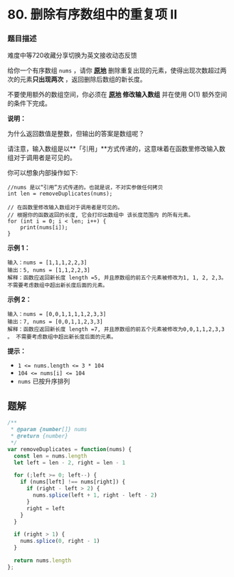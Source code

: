 # **80. 删除有序数组中的重复项 II**

### 题目描述

难度中等720收藏分享切换为英文接收动态反馈

给你一个有序数组 `nums` ，请你 **[原地](http://baike.baidu.com/item/%E5%8E%9F%E5%9C%B0%E7%AE%97%E6%B3%95)** 删除重复出现的元素，使得出现次数超过两次的元素**只出现两次** ，返回删除后数组的新长度。

不要使用额外的数组空间，你必须在 **[原地](https://baike.baidu.com/item/%E5%8E%9F%E5%9C%B0%E7%AE%97%E6%B3%95) 修改输入数组** 并在使用 O(1) 额外空间的条件下完成。

**说明：**

为什么返回数值是整数，但输出的答案是数组呢？

请注意，输入数组是以**「引用」**方式传递的，这意味着在函数里修改输入数组对于调用者是可见的。

你可以想象内部操作如下:

```
//nums 是以“引用”方式传递的。也就是说，不对实参做任何拷贝
int len = removeDuplicates(nums);

// 在函数里修改输入数组对于调用者是可见的。
// 根据你的函数返回的长度, 它会打印出数组中 该长度范围内 的所有元素。
for (int i = 0; i < len; i++) {
    print(nums[i]);
}

```

**示例 1：**

```
输入：nums = [1,1,1,2,2,3]
输出：5, nums = [1,1,2,2,3]
解释：函数应返回新长度 length =5, 并且原数组的前五个元素被修改为1, 1, 2, 2,3。 不需要考虑数组中超出新长度后面的元素。

```

**示例 2：**

```
输入：nums = [0,0,1,1,1,1,2,3,3]
输出：7, nums = [0,0,1,1,2,3,3]
解释：函数应返回新长度 length =7, 并且原数组的前五个元素被修改为0,0,1,1,2,3,3 。 不需要考虑数组中超出新长度后面的元素。

```

**提示：**

- `1 <= nums.length <= 3 * 104`
- `104 <= nums[i] <= 104`
- `nums` 已按升序排列

## 题解

```jsx
/**
 * @param {number[]} nums
 * @return {number}
 */
var removeDuplicates = function(nums) {
  const len = nums.length
  let left = len - 2, right = len - 1

  for (;left >= 0; left--) {
    if (nums[left] !== nums[right]) {
      if (right - left > 2) {
        nums.splice(left + 1, right - left - 2)
      }
      right = left
    }
  }

  if (right > 1) {
    nums.splice(0, right - 1)
  }

  return nums.length
};
```